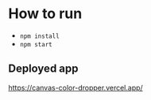 # How to run
- `npm install`
- `npm start`

## Deployed app
https://canvas-color-dropper.vercel.app/
